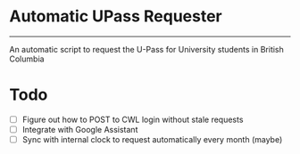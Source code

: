# Automatic UPass Requester
---
An automatic script to request the U-Pass for University students in British Columbia
# Todo
- [ ] Figure out how to POST to CWL login without stale requests 
- [ ] Integrate with Google Assistant
- [ ] Sync with internal clock to request automatically every month (maybe)
